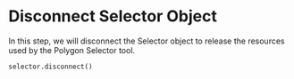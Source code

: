 # Disconnect Selector Object

In this step, we will disconnect the Selector object to release the resources used by the Polygon Selector tool.

```python
selector.disconnect()
```
